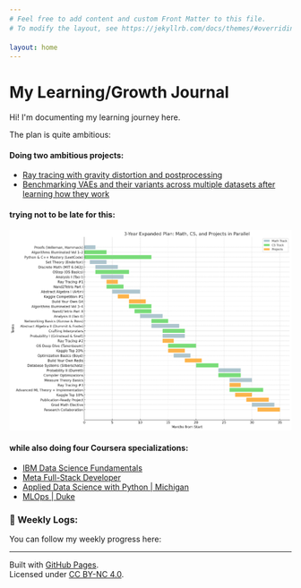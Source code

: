 ```yaml
---
# Feel free to add content and custom Front Matter to this file.
# To modify the layout, see https://jekyllrb.com/docs/themes/#overriding-theme-defaults

layout: home
---
```


# My Learning/Growth Journal

Hi! I'm documenting my learning journey here.

The plan is quite ambitious: 

#### Doing two ambitious projects:
- [Ray tracing with gravity distortion and postprocessing](https://github.com/k-tro/raytracer)
- [Benchmarking VAEs and their variants across multiple datasets after learning how they work](https://github.com/k-tro/VAE_and_beyond)
#### trying not to be late for this:
![Rough plan](https://github.com/k-tro/k-tro/blob/main/home_resources/long_term_plan.png)
#### while also doing four Coursera specializations:
- [IBM Data Science Fundamentals](https://www.coursera.org/specializations/data-science-fundamentals-python-sql)
- [Meta Full-Stack Developer](https://www.coursera.org/specializations/meta-full-stack-developer)
- [Applied Data Science with Python | Michigan](https://www.coursera.org/specializations/data-science-python)
- [MLOps | Duke](https://www.coursera.org/specializations/mlops-machine-learning-duke)

### 🔗 Weekly Logs:
You can follow my weekly progress here:



---

Built with [GitHub Pages](https://pages.github.com/).  
Licensed under [CC BY-NC 4.0](https://creativecommons.org/licenses/by-nc/4.0/).
